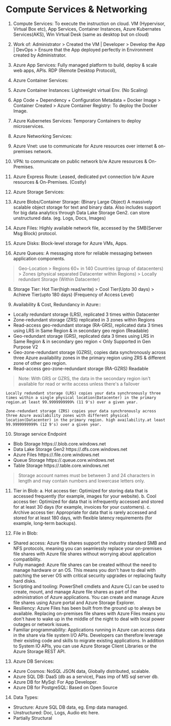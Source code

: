 # Compute Services & Networking

1. Compute Services: To execute the instruction on cloud.
VM (Hypervisor, Virtual Box etc), App Services, Container Instances, Azure Kubernates Services(AKS), Win Virtual Desk (same as desktop but on cloud)

2. Work of: Administrator > Created the VM | Developer > Develop the App | DevOps > Ensure that the App deployed perfectly in Environment created by Administrator.

3. Azure App Services: Fully managed platform to build, deploy & scale web apps, APIs.
RDP (Remote Desktop Protocol), 

4. Azure Container Services:
  1. Azure Container Instances: Lightweight virtual Env. (No Scaling)
  2. App Code + Dependency + Configuration Metadata = Docker Image > Container Created > Azure Container Registry: To deploy the Docker Image.

5. Azure Kubernetes Services: Temporary Containers to deploy microservices.

6. Azure Networking Services:
1. Azure Vnet: use to communicate for Azure resources over internet & on-premises network.
2. VPN: to communicate on public network b/w Azure resources & On-Premises.
3. Azure Express Route: Leased, dedicated pvt connection b/w  Azure resources & On-Premises. (Costly)

7. Azure Storage Services:
 1. Azure Blobs/Container Storage: (Binary Large Object) A massively scalable object storage for text and binary data. Also includes support for big data analytics through Data Lake Storage Gen2. can store unstructured data. (eg. Logs, Docs, Images)
 2. Azure Files: Highly available network file, accessed by the SMB(Server Msg Block) protocol.
 3. Azure Disks: Block-level storage for Azure VMs, Apps.
 4. Azure Queues: A messaging store for reliable messaging between application components.

> Geo-Location > Regions 60+ in 140 Countries (group of datacenters) > Zones (physical separated Datacenter within Regions) > Locally redundant Storage (Within Datacenter) 

8. Storage Tier:
Hot Tier(high read/write) > Cool Tier(Upto 30 days) > Achieve Tier(upto 180 days) (Frequency of Access Level)

9. Availability & Cost, Redundancy in Azure::
- Locally redundant storage (LRS), replicated 3 times within Datacenter
- Zone-redundant storage (ZRS) replicated in 3 zones within Regions
- Read-access geo-redundant storage (RA-GRS),  replicated data 3 times using LRS in Same Region & in secondary geo region (Readable)
- Geo-redundant storage (GRS), replicated data 3 times using LRS in Same Region & in secondary geo region < Only Supported in Gen Purpose V2
- Geo-zone-redundant storage (GZRS), copies data synchronously across three Azure availability zones in the primary region using ZRS & different zone of other geo region.
- Read-access geo-zone-redundant storage (RA-GZRS) Readable

> Note: With GRS or GZRS, the data in the secondary region isn't available for read or write access unless there's a failover

`Locally redundant storage (LRS) copies your data synchronously three times within a single physical location(Datacenter) in the primary region.at least 99.9999999999% (11 9's) over a given year.`

`Zone-redundant storage (ZRS) copies your data synchronously across three Azure availability zones with different physical location(Datacenter) in the primary region. high availability.at least 99.9999999999% (12 9's) over a given year.`

10. Storage service	Endpoint
- Blob Storage	https://<storage-account-name>.blob.core.windows.net
- Data Lake Storage Gen2	https://<storage-account-name>.dfs.core.windows.net
- Azure Files	https://<storage-account-name>.file.core.windows.net
- Queue Storage	https://<storage-account-name>.queue.core.windows.net
- Table Storage	https://<storage-account-name>.table.core.windows.net

> Storage account names must be between 3 and 24 characters in length and may contain numbers and lowercase letters only.

11. Tier in Blob:
a. Hot access tier: Optimized for storing data that is accessed frequently (for example, images for your website).
b. Cool access tier: Optimized for data that is infrequently accessed and stored for at least 30 days (for example, invoices for your customers).
c. Archive access tier: Appropriate for data that is rarely accessed and stored for at least 180 days, with flexible latency requirements (for example, long-term backups).

12. File in Blob:
- Shared access: Azure file shares support the industry standard SMB and NFS protocols, meaning you can seamlessly replace your on-premises file shares with Azure file shares without worrying about application compatibility.
- Fully managed: Azure file shares can be created without the need to manage hardware or an OS. This means you don't have to deal with patching the server OS with critical security upgrades or replacing faulty hard disks.
- Scripting and tooling: PowerShell cmdlets and Azure CLI can be used to create, mount, and manage Azure file shares as part of the administration of Azure applications. You can create and manage Azure file shares using Azure portal and Azure Storage Explorer.
- Resiliency: Azure Files has been built from the ground up to always be available. Replacing on-premises file shares with Azure Files means you don't have to wake up in the middle of the night to deal with local power outages or network issues.
- Familiar programmability: Applications running in Azure can access data in the share via file system I/O APIs. Developers can therefore leverage their existing code and skills to migrate existing applications. In addition to System IO APIs, you can use Azure Storage Client Libraries or the Azure Storage REST API.


13. Azure DB Services: 
- Azure Cosmos: NoSQL JSON data, Globally distributed, scalable.
- Azure SQL DB: DaaS (db as a service), Paas imp of MS sql server db.
- Azure DB for MySql: For App Developer.
- Azure DB for PostgreSQL: Based on Open Source

14. Data Types:
- Structure: Azure SQL DB data, eg. Emp data managed.
- Unstructured: Doc, Logs, Audio etc here.
- Partially Structural

